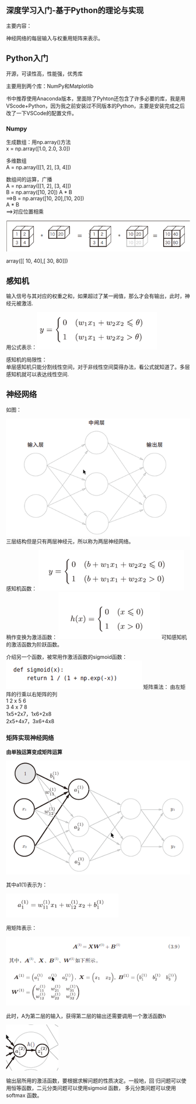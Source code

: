 ## 深度学习入门-基于Python的理论与实现 ##
主要内容：

神经网络的每层输入与权重用矩阵来表示。







## Python入门 ##

开源，可读性高，性能强，优秀库

主要用到两个库：NumPy和Matplotlib

书中推荐使用Anaconda版本，里面除了Pyhton还包含了许多必要的库，我是用VScode+Python，因为我之前安装过不同版本的Python，主要是安装完成之后改了一下VSCode的配置文件。

### Numpy ###
生成数组：用np.array()方法  
x = np.array([1.0, 2.0, 3.0])

多维数组	   
A = np.array([[1, 2], [3, 4]])

数组间的运算，广播  	    
A = np.array([[1, 2], [3, 4]])                                 
B = np.array([10, 20])
A * B  
==>B = np.array([10, 20],[10, 20])  
A * B   
==>对应位置相乘  

![广播算法](Image\广播算法.png)

array([[ 10, 40],[ 30, 80]])


## 感知机 ##
输入信号与其对应的权重之和，如果超过了某一阙值，那么才会有输出，此时，神经元被激活.

用公式表示：![感知机公式](Image\感知机公式.png)


感知机的局限性：  
单层感知机只能分割线性空间，对于非线性空间莫得办法，看公式就知道了。多层感知机就可以表达线性空间.

## 神经网络 ##

如图： 

 ![二层神经网路](Image\二层神经网路.png)
三层结构但是只有两层神经元，所以称为两层神经网络。

感知机函数：  ![感知机函数](Image\感知机函数.png)
稍作变换为激活函数：  ![激活函数](Image\激活函数.png)
可知感知机的激活函数为阶跃函数。

介绍另一个函数，被常用作激活函数的sigmoid函数：  ![sigmoid函数](Image\sigmoid函数.png)
矩阵乘法：
由左矩阵的行乘以右矩阵的列  
1 2 x 5 6   
3 4 x 7 8    
1x5+2x7，1x6+2x8            
2x5+4x7，3x6+4x8     

### 矩阵实现神经网络 ###

**由单独运算变成矩阵运算**



![三层神经网络第一层](Image\三层神经网络第一层.png)

其中a1(1)表示为：

![a1公式表示](Image\a1公式表示.png)

用矩阵表示：



![三层神经网络第一层矩阵表示](Image\三层神经网络第一层矩阵表示.png)

此时，A为第二层的输入，获得第二层的输出还需要调用一个激活函数h



![输入输出的激活函数](Image\输入输出的激活函数.png)



输出层所用的激活函数，要根据求解问题的性质决定。一般地，回
归问题可以使用恒等函数，二元分类问题可以使用sigmoid 函数，
多元分类问题可以使用softmax 函数。






